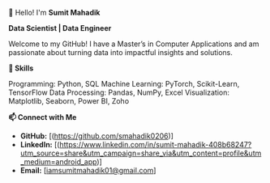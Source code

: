 👋 Hello! I'm **Sumit Mahadik**

**Data Scientist | Data Engineer**

Welcome to my GitHub! I have a Master’s in Computer Applications and am passionate about turning data into impactful insights and solutions.

**💼 Skills**

  Programming: Python, SQL
  Machine Learning: PyTorch, Scikit-Learn, TensorFlow
  Data Processing: Pandas, NumPy, Excel
  Visualization: Matplotlib, Seaborn, Power BI, Zoho
    
**📫 Connect with Me**

* **GitHub:** [(https://github.com/smahadik0206)]
* **LinkedIn:** [(https://www.linkedin.com/in/sumit-mahadik-408b68247?utm_source=share&utm_campaign=share_via&utm_content=profile&utm_medium=android_app)]
* **Email:** [iamsumitmahadik01@gmail.com]
